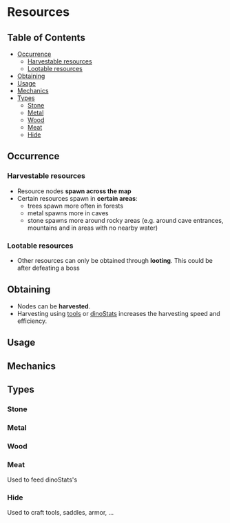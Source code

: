 # Resources

## Table of Contents

- [Occurrence](#occurrence)
    - [Harvestable resources](#harvestable-resources)
    - [Lootable resources](#lootable-resources)
- [Obtaining](#obtaining)
- [Usage](#usage)
- [Mechanics](#mechanics)
- [Types](#types)
    - [Stone](#stone)
    - [Metal](#metal)
    - [Wood](#wood)
    - [Meat](#meat)
    - [Hide](#hide)

## Occurrence

### Harvestable resources

- Resource nodes **spawn across the map**
- Certain resources spawn in **certain areas**:
    - trees spawn more often in forests
    - metal spawns more in caves
    - stone spawns more around rocky areas (e.g. around cave entrances, mountains and in areas with no nearby water)

### Lootable resources

- Other resources can only be obtained through **looting**. This could be after defeating a boss

## Obtaining

- Nodes can be **harvested**.
- Harvesting using [tools](crafting/tools.md) or [dinoStats](dinoStats/dinoStats.md) increases the harvesting speed and efficiency.

## Usage

## Mechanics

## Types

### Stone

### Metal

### Wood

### Meat

Used to feed dinoStats's

### Hide

Used to craft tools, saddles, armor, ...

